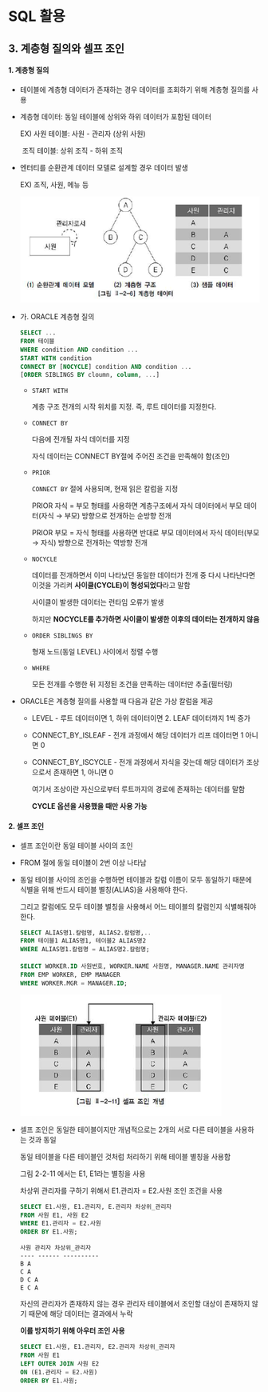 # SQL 활용

## 3. 계층형 질의와 셀프 조인

#### 1. 계층형 질의

- 테이블에 계층형 데이터가 존재하는 경우 데이터를 조회하기 위해 계층형 질의를 사용

- 계층형 데이터: 동일 테이블에 상위와 하위 데이터가 포함된 데이터

  EX) 사원 테이블: 사원 - 관리자 (상위 사원)

  ​       조직 테이블: 상위 조직 - 하위 조직

- 엔터티를 순환관계 데이터 모델로 설계할 경우 데이터 발생

  EX) 조직, 사원, 메뉴 등

  ![image-20200528154817940](./images/image-20200528154817940.png)

- 가. ORACLE 계층형 질의

  ```sql
  SELECT ...
  FROM 테이블
  WHERE condition AND condition ...
  START WITH condition
  CONNECT BY [NOCYCLE] condition AND condition ...
  [ORDER SIBLINGS BY cloumn, column, ...]
  ```

  - `START WITH`

    계층 구조 전개의 시작 위치를 지정. 즉, 루트 데이터를 지정한다.

  - `CONNECT BY`

    다음에 전개될 자식 데이터를 지정

    자식  데이터는 CONNECT BY절에 주어진 조건을 만족해야 함(조인)

  - `PRIOR`

    `CONNECT BY` 절에 사용되며, 현재 읽은 칼럼을 지정

    PRIOR 자식 = 부모 형태를 사용하면 계층구조에서 자식 데이터에서 부모 데이터(자식 → 부모) 방향으로 전개하는 순방향 전개

    PRIOR 부모 = 자식 형태를 사용하면 반대로 부모 데이터에서 자식 데이터(부모 → 자식) 방향으로 전개하는 역방향 전개

  - `NOCYCLE`

    데이터를 전개하면서 이미 나타났던 동일한 데이터가 전개 중 다시 나타난다면 이것을 가리켜 **사이클(CYCLE)이 형성되었다**라고 말함

    사이클이 발생한 데이터는 런타임 오류가 발생

    하지만 **NOCYCLE를 추가하면 사이클이 발생한 이후의 데이터는 전개하지 않음**

  - `ORDER SIBLINGS BY `

    형재 노드(동일 LEVEL) 사이에서 정렬 수행

  - `WHERE`

    모든 전개를 수행한 뒤 지정된 조건을 만족하는 데이터만 추출(필터링)

- ORACLE은 계층형 질의를 사용할 때 다음과 같은 가상 칼럼을 제공

  - LEVEL - 루트 데이터이면 1, 하위 데이터이면 2. LEAF 데이터까지 1씩 증가

  - CONNECT_BY_ISLEAF - 전개 과정에서 해당 데이터가 리프 데이터면 1 아니면 0

  - CONNECT_BY_ISCYCLE - 전개 과정에서 자식을 갖는데 해당 데이터가 조상으로서 존재하면 1, 아니면 0

    여기서 조상이란 자신으로부터 루트까지의 경로에 존재하는 데이터를 말함

    **CYCLE 옵션을 사용했을 때만 사용 가능**




#### 2. 셀프 조인

- 셀프 조인이란 동일 테이블 사이의 조인

- FROM 절에 동일 테이블이 2번 이상 나타남

- 동일 테이블 사이의 조인을 수행하면 테이블과 칼럼 이름이 모두 동일하기 때문에 식별을 위해 반드시 테이블 별칭(ALIAS)을 사용해야 한다.

  그리고 칼럼에도 모두 테이블 별칭을 사용해서 어느 테이블의 칼럼인지 식별해줘야 한다.

  ```SQL
  SELECT ALIAS명1.칼럼명, ALIAS2.칼럼명,..
  FROM 테이블1 ALIAS명1, 테이블2 ALIAS명2
  WHERE ALIAS명1.칼럼명 = ALIAS명2.칼럼명;
  
  SELECT WORKER.ID 사원번호, WORKER.NAME 사원명, MANAGER.NAME 관리자명
  FROM EMP WORKER, EMP MANAGER
  WHERE WORKER.MGR = MANAGER.ID;
  ```

  ![image-20200529100839993](./images\image-20200529100839993.png)

- 셀프 조인은 동일한 테이블이지만 개념적으로는 2개의 서로 다른 테이블을 사용하는 것과 동일

  동일 테이블을 다른 테이블인 것처럼 처리하기 위해 테이블 별칭을 사용함

  그림 2-2-11 에서는 E1, E1라는 별칭을 사용

  차상위 관리자를 구하기 위해서 E1.관리자 = E2.사원 조인 조건을 사용

  ```SQL
  SELECT E1.사원, E1.관리자, E.관리자 차상위_관리자
  FROM 사원 E1, 사원 E2
  WHERE E1.관리자 = E2.사원
  ORDER BY E1.사원;
  ```

  ```
  사원 관리자 차상위_관리자 
  ---- ------ ---------- 
  B A 
  C A 
  D C A 
  E C A
  ```

  자신의 관리자가 존재하지 않는 경우 관리자 테이블에서 조인할 대상이 존재하지 않기 때문에 해당 데이터는 결과에서 누락

  **이를 방지하기 위해 아우터 조인 사용**

  ```SQL
  SELECT E1.사원, E1.관리자, E2.관리자 차상위_관리자 
  FROM 사원 E1 
  LEFT OUTER JOIN 사원 E2
  ON (E1.관리자 = E2.사원) 
  ORDER BY E1.사원;
  ```

  